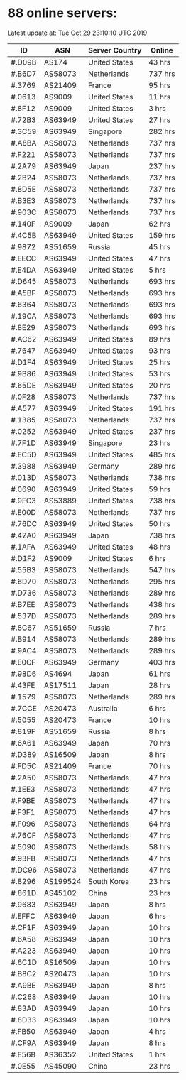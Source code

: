 # 88 online servers:

Latest update at: Tue Oct 29 23:10:10 UTC 2019

| ID | ASN | Server Country | Online |
| -- | --- | -------------- | ------ |
| #.D09B | AS174 | United States | 43 hrs |
| #.B6D7 | AS58073 | Netherlands | 737 hrs |
| #.3769 | AS21409 | France | 95 hrs |
| #.0613 | AS9009 | United States | 11 hrs |
| #.8F12 | AS9009 | United States | 3 hrs |
| #.72B3 | AS63949 | United States | 27 hrs |
| #.3C59 | AS63949 | Singapore | 282 hrs |
| #.A8BA | AS58073 | Netherlands | 737 hrs |
| #.F221 | AS58073 | Netherlands | 737 hrs |
| #.2A79 | AS63949 | Japan | 237 hrs |
| #.2B24 | AS58073 | Netherlands | 737 hrs |
| #.8D5E | AS58073 | Netherlands | 737 hrs |
| #.B3E3 | AS58073 | Netherlands | 737 hrs |
| #.903C | AS58073 | Netherlands | 737 hrs |
| #.140F | AS9009 | Japan | 62 hrs |
| #.4C5B | AS63949 | United States | 159 hrs |
| #.9872 | AS51659 | Russia | 45 hrs |
| #.EECC | AS63949 | United States | 47 hrs |
| #.E4DA | AS63949 | United States | 5 hrs |
| #.D645 | AS58073 | Netherlands | 693 hrs |
| #.A5BF | AS58073 | Netherlands | 693 hrs |
| #.6364 | AS58073 | Netherlands | 693 hrs |
| #.19CA | AS58073 | Netherlands | 693 hrs |
| #.8E29 | AS58073 | Netherlands | 693 hrs |
| #.AC62 | AS63949 | United States | 89 hrs |
| #.7647 | AS63949 | United States | 93 hrs |
| #.D1F4 | AS63949 | United States | 25 hrs |
| #.9B86 | AS63949 | United States | 53 hrs |
| #.65DE | AS63949 | United States | 20 hrs |
| #.0F28 | AS58073 | Netherlands | 737 hrs |
| #.A577 | AS63949 | United States | 191 hrs |
| #.1385 | AS58073 | Netherlands | 737 hrs |
| #.0252 | AS63949 | United States | 237 hrs |
| #.7F1D | AS63949 | Singapore | 23 hrs |
| #.EC5D | AS63949 | United States | 485 hrs |
| #.3988 | AS63949 | Germany | 289 hrs |
| #.013D | AS58073 | Netherlands | 738 hrs |
| #.0690 | AS63949 | United States | 59 hrs |
| #.9FC3 | AS53889 | United States | 738 hrs |
| #.E00D | AS58073 | Netherlands | 737 hrs |
| #.76DC | AS63949 | United States | 50 hrs |
| #.42A0 | AS63949 | Japan | 738 hrs |
| #.1AFA | AS63949 | United States | 48 hrs |
| #.D1F2 | AS9009 | United States | 6 hrs |
| #.55B3 | AS58073 | Netherlands | 547 hrs |
| #.6D70 | AS58073 | Netherlands | 295 hrs |
| #.D736 | AS58073 | Netherlands | 289 hrs |
| #.B7EE | AS58073 | Netherlands | 438 hrs |
| #.537D | AS58073 | Netherlands | 289 hrs |
| #.8C67 | AS51659 | Russia | 7 hrs |
| #.B914 | AS58073 | Netherlands | 289 hrs |
| #.9AC4 | AS58073 | Netherlands | 289 hrs |
| #.E0CF | AS63949 | Germany | 403 hrs |
| #.98D6 | AS4694 | Japan | 61 hrs |
| #.43FE | AS17511 | Japan | 28 hrs |
| #.1579 | AS58073 | Netherlands | 289 hrs |
| #.7CCE | AS20473 | Australia | 6 hrs |
| #.5055 | AS20473 | France | 10 hrs |
| #.819F | AS51659 | Russia | 8 hrs |
| #.6A61 | AS63949 | Japan | 70 hrs |
| #.D389 | AS16509 | Japan | 8 hrs |
| #.FD5C | AS21409 | France | 70 hrs |
| #.2A50 | AS58073 | Netherlands | 47 hrs |
| #.1EE3 | AS58073 | Netherlands | 47 hrs |
| #.F9BE | AS58073 | Netherlands | 47 hrs |
| #.F3F1 | AS58073 | Netherlands | 47 hrs |
| #.F096 | AS58073 | Netherlands | 64 hrs |
| #.76CF | AS58073 | Netherlands | 47 hrs |
| #.5090 | AS58073 | Netherlands | 58 hrs |
| #.93FB | AS58073 | Netherlands | 47 hrs |
| #.DC96 | AS58073 | Netherlands | 47 hrs |
| #.8296 | AS199524 | South Korea | 23 hrs |
| #.861D | AS45102 | China | 23 hrs |
| #.9683 | AS63949 | Japan | 8 hrs |
| #.EFFC | AS63949 | Japan | 6 hrs |
| #.CF1F | AS63949 | Japan | 10 hrs |
| #.6A58 | AS63949 | Japan | 10 hrs |
| #.A223 | AS63949 | Japan | 10 hrs |
| #.6C1D | AS16509 | Japan | 10 hrs |
| #.B8C2 | AS20473 | Japan | 10 hrs |
| #.A9BE | AS63949 | Japan | 8 hrs |
| #.C268 | AS63949 | Japan | 10 hrs |
| #.83AD | AS63949 | Japan | 10 hrs |
| #.8D33 | AS63949 | Japan | 10 hrs |
| #.FB50 | AS63949 | Japan | 4 hrs |
| #.CF9A | AS63949 | Japan | 8 hrs |
| #.E56B | AS36352 | United States | 1 hrs |
| #.0E55 | AS45090 | China | 23 hrs |

